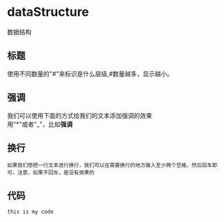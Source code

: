 # dataStructure
数据结构
## 标题
使用不同数量的"#"来标识是什么层级,#数量越多，显示越小。
## 强调
我们可以使用下面的方式给我们的文本添加强调的效果
</br>
用"*"或者"_"，比如**强调**</br>
## 换行
    如果我们想把一行文本进行换行，我们可以在需要换行的地方输入至少两个空格，然后回车即可，注意，如果不回车，是没有效果的    
## 代码
`this is my code`


